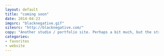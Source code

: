 ```yaml
---
layout: default
title: "coming soon"
date: 2014-04-23
imgsrc: "blacknegative.gif"
sitesrc: "http://blacknegative.com/"
copy: "Another studio / portfolio site. Perhaps a bit much, but the strict aesthetic and fun interactions make it worthwhile."
categories:
- favorites
- website
---
```


    
    
    

    
    